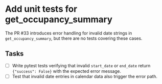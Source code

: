 # Add unit tests for get_occupancy_summary

The PR #33 introduces error handling for invalid date strings in `get_occupancy_summary`, but there are no tests covering these cases.

## Tasks
- [ ] Write pytest tests verifying that invalid `start_date` or `end_date` return `{"success": False}` with the expected error message.
- [ ] Test that invalid date entries in calendar data also trigger the error path.

